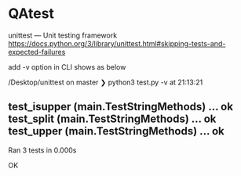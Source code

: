 # QAtest

unittest — Unit testing framework
https://docs.python.org/3/library/unittest.html#skipping-tests-and-expected-failures

add -v option in CLI shows as below

/Desktop/unittest on master ❯ python3 test.py -v     at 21:13:21

test_isupper (__main__.TestStringMethods) ... ok
test_split (__main__.TestStringMethods) ... ok
test_upper (__main__.TestStringMethods) ... ok
----------------------------------------------------------------------
Ran 3 tests in 0.000s

OK
